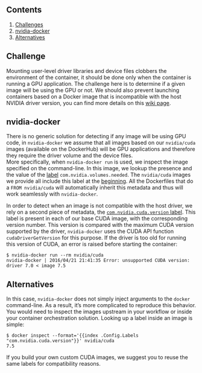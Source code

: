 ## Contents
1. [Challenges](#challenges)
1. [nvidia-docker](#nvidia-docker)
1. [Alternatives](#alternatives)

## Challenge
Mounting user-level driver libraries and device files clobbers the environment of the container, it should be done only when the container is running a GPU application. The challenge here is to determine if a given image will be using the GPU or not.
We should also prevent launching containers based on a Docker image that is incompatible with the host NVIDIA driver version, you can find more details on this [wiki page](CUDA#requirements).    

## nvidia-docker
There is no generic solution for detecting if any image will be using GPU code, in `nvidia-docker` we assume that all images based on our `nvidia/cuda` images (available on the DockerHub) will be GPU applications and therefore they require the driver volume and the device files.  
More specifically, when `nvidia-docker run` is used, we inspect the image specified on the command-line. In this image, we lookup the presence and the value of the [label](https://docs.docker.com/engine/userguide/labels-custom-metadata/) `com.nvidia.volumes.needed`. The `nvidia/cuda` images we provide all include this label at the [beginning](https://github.com/NVIDIA/nvidia-docker/blob/64510511e3fd0d00168eb076623854b0fcf1507d/ubuntu-14.04/cuda/7.5/runtime/Dockerfile#L4). All the Dockerfiles that do a `FROM nvidia/cuda` will automatically inherit this metadata and thus will work seamlessly with `nvidia-docker`.

In order to detect when an image is not compatible with the host driver, we rely on a second piece of metadata, the [`com.nvidia.cuda.version` label](https://github.com/NVIDIA/nvidia-docker/blob/64510511e3fd0d00168eb076623854b0fcf1507d/ubuntu-14.04/cuda/7.5/runtime/Dockerfile#L15). This label is present in each of our base CUDA image, with the corresponding version number. This version is compared with the maximum CUDA version supported by the driver, `nvidia-docker` uses the CUDA API function `cudaDriverGetVersion` for this purpose. If the driver is too old for running this version of CUDA, an error is raised before starting the container:
```
$ nvidia-docker run --rm nvidia/cuda
nvidia-docker | 2016/04/21 21:41:35 Error: unsupported CUDA version: driver 7.0 < image 7.5
```

## Alternatives
In this case, `nvidia-docker` does not simply inject arguments to the `docker` command-line. As a result, it’s more complicated to reproduce this behavior. You would need to inspect the images upstream in your workflow or inside your container orchestration solution. Looking up a label inside an image is simple:
```
$ docker inspect --format='{{index .Config.Labels "com.nvidia.cuda.version"}}' nvidia/cuda
7.5
```
If you build your own custom CUDA images, we suggest you to reuse the same labels for compatibility reasons.

